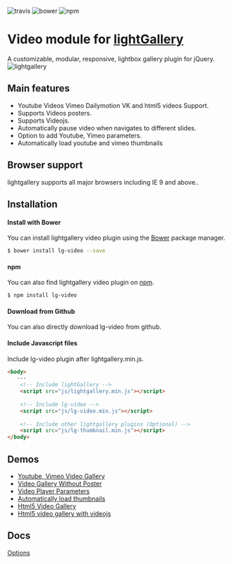 ![travis](https://travis-ci.org/sachinchoolur/lg-video.svg?branch=master)
![bower](https://img.shields.io/bower/v/lg-video.svg)
![npm](https://img.shields.io/npm/v/lg-video.svg)

# Video module for [lightGallery](http://sachinchoolur.github.io/lightGallery/)
A customizable, modular, responsive, lightbox gallery plugin for jQuery.
![lightgallery](https://raw.githubusercontent.com/sachinchoolur/lightGallery/gh-pages/lightgallery.png)

Main features
---

* Youtube Videos Vimeo Dailymotion VK and html5 videos Support.
* Supports Videos posters.
* Supports Videojs.
* Automatically pause video when navigates to different slides.
* Option to add Youtube, Yimeo parameters.
* Automatically load youtube and vimeo thumbnails
 
Browser support
---
lightgallery supports all major browsers including IE 9 and above..


Installation
---
#### Install with Bower

You can install lightgallery video plugin using the [Bower](http://bower.io) package manager.

```sh
$ bower install lg-video --save
```

#### npm

You can also find lightgallery video plugin on [npm](http://npmjs.org).

```sh
$ npm install lg-video
```
#### Download from Github

You can also directly download lg-video from github.

#### Include Javascript files
Include lg-video plugin after lightgallery.min.js.
``` html
<body>
   ---
    <!-- Include lightGallery -->
    <script src="js/lightgallery.min.js"></script>
    
    <!-- Include lg-video -->
    <script src="js/lg-video.min.js"></script>
    
    <!-- Include other lightgallery plugins (Optional) -->
    <script src="js/lg-thumbnail.min.js"></script>
</body>  
```

Demos 
----
  * [Youtube, Vimeo Video Gallery](http://sachinchoolur.github.io/lightGallery/demos/videos.html)
  * [Video Gallery Without Poster](http://sachinchoolur.github.io/lightGallery/demos/videos.html#video-without-poster)
  * [Video Player Parameters](http://sachinchoolur.github.io/lightGallery/demos/videos.html#video-player-param)
  * [Automatically load thumbnails](http://sachinchoolur.github.io/lightGallery/demos/videos.html#auto-thumb)
  * [Html5 Video Gallery](http://sachinchoolur.github.io/lightGallery/demos/html5-videos.html)
  * [Html5 video gallery with videojs](http://sachinchoolur.github.io/lightGallery/demos/html5-videos.html#video-without-poster)
  
Docs
-----
[Options](http://sachinchoolur.github.io/lightGallery/docs/api.html#lg-video)

<!-- License
---

#### Commercial license
If you want to use lightGallery to develop commercial sites, themes, projects, and applications, the Commercial license is the appropriate license. With this option, your source code is kept proprietary. Purchase a lightGallery Commercial License at uplabs.com/posts/lightgallery

#### Open source license

If you are creating an open source application under a license compatible with the GNU GPL license v3, you may use this project under the terms of the GPLv3. -->

